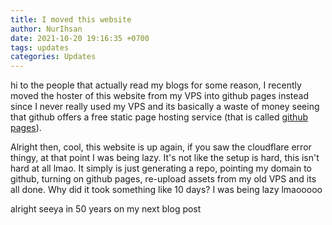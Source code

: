 ```yaml
---
title: I moved this website
author: NurIhsan
date: 2021-10-20 19:16:35 +0700
tags: updates
categories: Updates
---
```


hi to the people that actually read my blogs for some reason, I recently moved the hoster of this website from my VPS into github pages instead since I never really used my VPS and its basically a waste of money seeing that github offers a free static page hosting service (that is called [github pages](https://pages.github.com/)).

Alright then, cool, this website is up again, if you saw the cloudflare error thingy, at that point I was being lazy. It's not like the setup is hard, this isn't hard at all lmao. It simply is just generating a repo, pointing my domain to github, turning on github pages, re-upload assets from my old VPS and its all done. Why did it took something like 10 days? I was being lazy lmaooooo

alright seeya in 50 years on my next blog post
